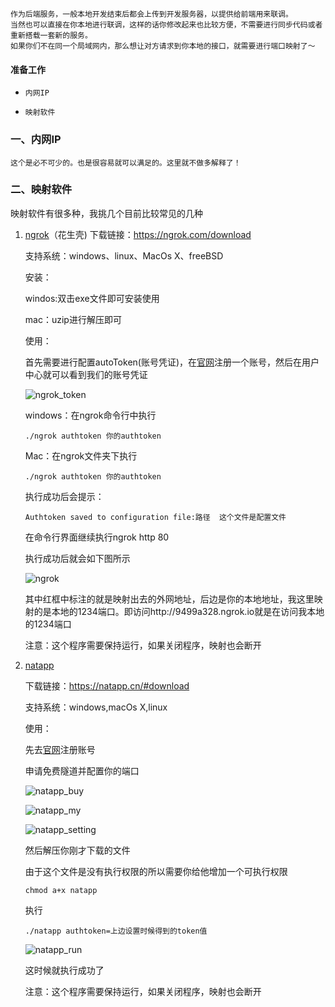     作为后端服务，一般本地开发结束后都会上传到开发服务器，以提供给前端用来联调。
    当然也可以直接在你本地进行联调，这样的话你修改起来也比较方便，不需要进行同步代码或者重新搭载一套新的服务。
    如果你们不在同一个局域网内，那么想让对方请求到你本地的接口，就需要进行端口映射了～
    
#### 准备工作 ####
*     内网IP
*     映射软件


### 一、内网IP ###
    这个是必不可少的。也是很容易就可以满足的。这里就不做多解释了！
### 二、映射软件 ###
映射软件有很多种，我挑几个目前比较常见的几种

1. [ngrok](https://hsk.oray.com/)（花生壳)
    下载链接：https://ngrok.com/download
    
    支持系统：windows、linux、MacOs X、freeBSD
    
    安装：
    
    windos:双击exe文件即可安装使用
    
    mac：uzip进行解压即可
    
    使用：
    
    首先需要进行配置autoToken(账号凭证)，在[官网](https://dashboard.ngrok.com/)注册一个账号，然后在用户中心就可以看到我们的账号凭证
              
    ![ngrok_token](http://q8xla9gnn.bkt.clouddn.com/ngrok_token.jpg)
    
    windows：在ngrok命令行中执行
    
    `./ngrok authtoken 你的authtoken`
    
    Mac：在ngrok文件夹下执行
    
    `./ngrok authtoken 你的authtoken`
    
    执行成功后会提示：
    
    `Authtoken saved to configuration file:路径  这个文件是配置文件`
    
    在命令行界面继续执行ngrok http 80
    
    执行成功后就会如下图所示
    
    ![ngrok](http://q8xla9gnn.bkt.clouddn.com/ngrok.jpg)
    
    其中红框中标注的就是映射出去的外网地址，后边是你的本地地址，我这里映射的是本地的1234端口。即访问http://9499a328.ngrok.io就是在访问我本地的1234端口
    
    注意：这个程序需要保持运行，如果关闭程序，映射也会断开
    
2. [natapp](https://natapp.cn/)

    下载链接：https://natapp.cn/#download
    
    支持系统：windows,macOs X,linux
    
    使用：
    
    先去[官网](https://natapp.cn)注册账号
    
    申请免费隧道并配置你的端口
    
    ![natapp_buy](http://q8xla9gnn.bkt.clouddn.com/natapp_buy.jpg)
    
    ![natapp_my](http://q8xla9gnn.bkt.clouddn.com/natapp_my.jpg)
    
    ![natapp_setting](http://q8xla9gnn.bkt.clouddn.com/natapp_setting.jpg)
    
    然后解压你刚才下载的文件
    
    由于这个文件是没有执行权限的所以需要你给他增加一个可执行权限
    
    `chmod a+x natapp`
    
    执行
    
    `./natapp authtoken=上边设置时候得到的token值`
    
    ![natapp_run](http://q8xla9gnn.bkt.clouddn.com/natapp_run.png)
    
    这时候就执行成功了
    
    注意：这个程序需要保持运行，如果关闭程序，映射也会断开
   